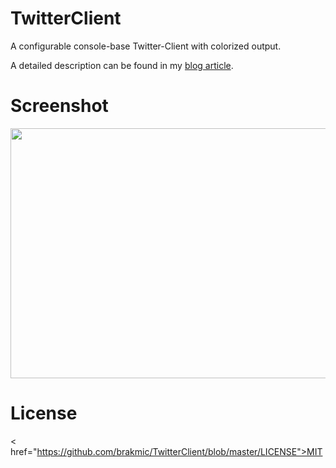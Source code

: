 # TwitterClient

A configurable console-base Twitter-Client with colorized output.

A detailed description can be found in my <a href="http://blog.brakmic.com/writing-a-console-twitter-client-in-python/" target="_blank">blog article</a>.

# Screenshot

<img src="http://fs5.directupload.net/images/151010/x5eiqjfg.png" width="600" height="400">

# License

< href="https://github.com/brakmic/TwitterClient/blob/master/LICENSE">MIT</a>

